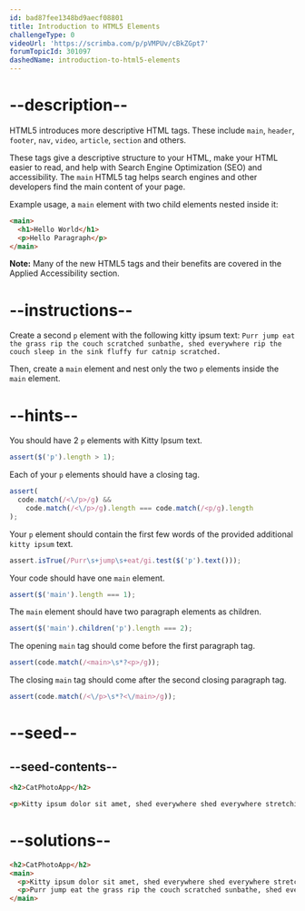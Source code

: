 ```yaml
---
id: bad87fee1348bd9aecf08801
title: Introduction to HTML5 Elements
challengeType: 0
videoUrl: 'https://scrimba.com/p/pVMPUv/cBkZGpt7'
forumTopicId: 301097
dashedName: introduction-to-html5-elements
---
```


# --description--

HTML5 introduces more descriptive HTML tags. These include `main`, `header`, `footer`, `nav`, `video`, `article`, `section` and others.

These tags give a descriptive structure to your HTML, make your HTML easier to read, and help with Search Engine Optimization (SEO) and accessibility. The `main` HTML5 tag helps search engines and other developers find the main content of your page.

Example usage, a `main` element with two child elements nested inside it:

```html
<main> 
  <h1>Hello World</h1>
  <p>Hello Paragraph</p>
</main>
```

**Note:** Many of the new HTML5 tags and their benefits are covered in the Applied Accessibility section.

# --instructions--

Create a second `p` element with the following kitty ipsum text: `Purr jump eat the grass rip the couch scratched sunbathe, shed everywhere rip the couch sleep in the sink fluffy fur catnip scratched.`

Then, create a `main` element and nest only the two `p` elements inside the `main` element.

# --hints--

You should have 2 `p` elements with Kitty Ipsum text.

```js
assert($('p').length > 1);
```

Each of your `p` elements should have a closing tag.

```js
assert(
  code.match(/<\/p>/g) &&
    code.match(/<\/p>/g).length === code.match(/<p/g).length
);
```

Your `p` element should contain the first few words of the provided additional `kitty ipsum` text.

```js
assert.isTrue(/Purr\s+jump\s+eat/gi.test($('p').text()));
```

Your code should have one `main` element.

```js
assert($('main').length === 1);
```

The `main` element should have two paragraph elements as children.

```js
assert($('main').children('p').length === 2);
```

The opening `main` tag should come before the first paragraph tag.

```js
assert(code.match(/<main>\s*?<p>/g));
```

The closing `main` tag should come after the second closing paragraph tag.

```js
assert(code.match(/<\/p>\s*?<\/main>/g));
```

# --seed--

## --seed-contents--

```html
<h2>CatPhotoApp</h2>

<p>Kitty ipsum dolor sit amet, shed everywhere shed everywhere stretching attack your ankles chase the red dot, hairball run catnip eat the grass sniff.</p>
```

# --solutions--

```html
<h2>CatPhotoApp</h2>
<main>
  <p>Kitty ipsum dolor sit amet, shed everywhere shed everywhere stretching attack your ankles chase the red dot, hairball run catnip eat the grass sniff.</p>
  <p>Purr jump eat the grass rip the couch scratched sunbathe, shed everywhere rip the couch sleep in the sink fluffy fur catnip scratched.</p>
</main>
```
